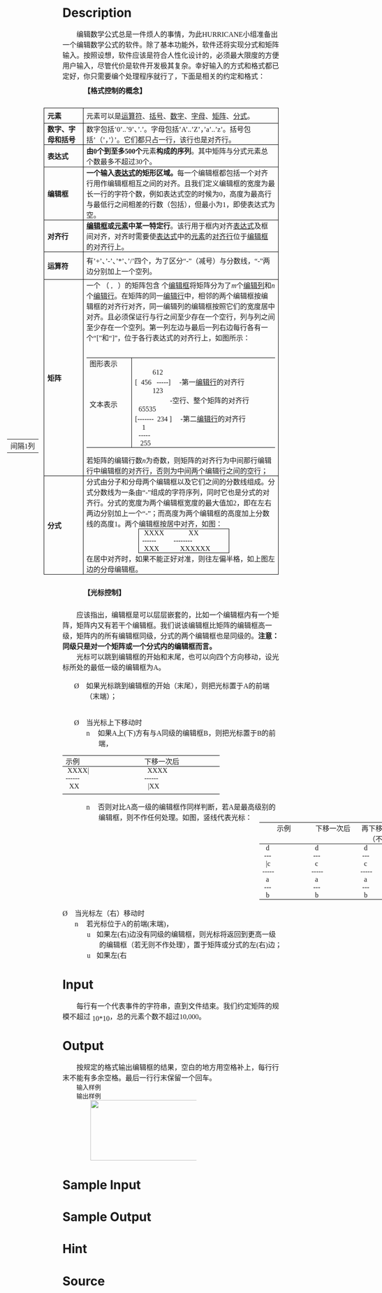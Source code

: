 
# Description

<div class="content"><div style="text-indent: 24pt"></div>
<div style="text-indent: 24pt">
<p class="MsoNormalIndent" style="margin: 0cm 0cm 0pt; text-indent: 24pt"><font size="3"><span style="font-family: 宋体; mso-ascii-font-family: &#39;Times New Roman&#39;; mso-hansi-font-family: &#39;Times New Roman&#39;">编辑数学公式总是一件烦人的事情，为此</span><span lang="EN-US"><font face="Times New Roman">HURRICANE</font></span><span style="font-family: 宋体; mso-ascii-font-family: &#39;Times New Roman&#39;; mso-hansi-font-family: &#39;Times New Roman&#39;">小组准备出一个编辑数学公式的软件。除了基本功能外，软件还将实现分式和矩阵输入。按照设想，软件应该是符合人性化设计的，必须最大限度的方便用户输入，尽管代价是软件开发极其复杂。幸好输入的方式和格式都已定好，你只需要编个处理程序就行了，下面是相关的约定和格式：</span></font></p>
<h3 style="margin: 7pt 12pt"><span style="font-family: 宋体; mso-ascii-font-family: &#39;Times New Roman&#39;; mso-hansi-font-family: &#39;Times New Roman&#39;"><font size="3">【格式控制的概念】</font></span></h3>
<p class="MsoNormal" style="margin: 0cm 0cm 0pt"><span lang="EN-US"><o:p><font face="Times New Roman" size="3"> </font></o:p></span></p>
<table class="MsoTableGrid" cellspacing="0" cellpadding="0" width="538" align="right" border="1" style="border-right: medium none; border-top: medium none; margin: auto 6.75pt; border-left: medium none; width: 403.2pt; border-bottom: medium none; border-collapse: collapse; mso-border-alt: solid windowtext .5pt; mso-table-overlap: never; mso-yfti-tbllook: 191; mso-table-lspace: 9.0pt; mso-table-rspace: 9.0pt; mso-table-anchor-vertical: paragraph; mso-table-anchor-horizontal: column; mso-table-left: right; mso-table-top: .05pt; mso-padding-alt: 0cm 5.4pt 0cm 5.4pt; mso-border-insideh: .5pt solid windowtext; mso-border-insidev: .5pt solid windowtext">
    <tbody>
        <tr style="height: 26.6pt; mso-yfti-irow: 0; mso-yfti-firstrow: yes">
            <td width="79" style="border-right: windowtext 1pt solid; padding-right: 5.4pt; border-top: windowtext 1pt solid; padding-left: 5.4pt; padding-bottom: 0cm; border-left: windowtext 1pt solid; width: 59.4pt; padding-top: 0cm; border-bottom: windowtext 1pt solid; height: 26.6pt; background-color: transparent; mso-border-alt: solid windowtext .5pt">
            <p class="NormalStrong" style="margin: 0cm 0cm 0pt; text-indent: 0cm; mso-element: frame; mso-element-frame-hspace: 9.0pt; mso-element-wrap: around; mso-element-anchor-vertical: paragraph; mso-element-anchor-horizontal: column; mso-element-left: right; mso-element-top: .05pt; mso-height-rule: exactly"><strong><font face="黑体" size="3">元素</font></strong></p>
            </td>
            <td width="458" style="border-right: windowtext 1pt solid; padding-right: 5.4pt; border-top: windowtext 1pt solid; padding-left: 5.4pt; padding-bottom: 0cm; border-left: #ece9d8; width: 343.8pt; padding-top: 0cm; border-bottom: windowtext 1pt solid; height: 26.6pt; background-color: transparent; mso-border-alt: solid windowtext .5pt; mso-border-left-alt: solid windowtext .5pt">
            <p class="MsoNormal" style="margin: 0cm 0cm 0pt; mso-element: frame; mso-element-frame-hspace: 9.0pt; mso-element-wrap: around; mso-element-anchor-vertical: paragraph; mso-element-anchor-horizontal: column; mso-element-left: right; mso-element-top: .05pt; mso-height-rule: exactly"><font size="3"><span style="font-family: 宋体; mso-ascii-font-family: &#39;Times New Roman&#39;; mso-hansi-font-family: &#39;Times New Roman&#39;">元素可以是<u>运算符</u>、<u>括号</u>、<u>数字</u>、<u>字母</u>、<u>矩阵</u>、<u>分式</u>。</span><b style="mso-bidi-font-weight: normal"><span lang="EN-US"><o:p></o:p></span></b></font></p>
            </td>
        </tr>
        <tr style="height: 34.55pt; mso-yfti-irow: 1">
            <td width="79" style="border-right: windowtext 1pt solid; padding-right: 5.4pt; border-top: #ece9d8; padding-left: 5.4pt; padding-bottom: 0cm; border-left: windowtext 1pt solid; width: 59.4pt; padding-top: 0cm; border-bottom: windowtext 1pt solid; height: 34.55pt; background-color: transparent; mso-border-alt: solid windowtext .5pt; mso-border-top-alt: solid windowtext .5pt">
            <p class="NormalStrong" style="margin: 0cm 0cm 0pt; text-indent: 0cm; mso-element: frame; mso-element-frame-hspace: 9.0pt; mso-element-wrap: around; mso-element-anchor-vertical: paragraph; mso-element-anchor-horizontal: column; mso-element-left: right; mso-element-top: .05pt; mso-height-rule: exactly"><span style="mso-ascii-font-family: &#39;Courier New&#39;; mso-hansi-font-family: &#39;Courier New&#39;; mso-bidi-font-family: &#39;Courier New&#39;"><strong><font face="黑体" size="3">数字、字母和括号</font></strong></span></p>
            </td>
            <td width="458" style="border-right: windowtext 1pt solid; padding-right: 5.4pt; border-top: #ece9d8; padding-left: 5.4pt; padding-bottom: 0cm; border-left: #ece9d8; width: 343.8pt; padding-top: 0cm; border-bottom: windowtext 1pt solid; height: 34.55pt; background-color: transparent; mso-border-alt: solid windowtext .5pt; mso-border-left-alt: solid windowtext .5pt; mso-border-top-alt: solid windowtext .5pt">
            <p class="MsoNormal" style="margin: 0cm 0cm 0pt; mso-element: frame; mso-element-frame-hspace: 9.0pt; mso-element-wrap: around; mso-element-anchor-vertical: paragraph; mso-element-anchor-horizontal: column; mso-element-left: right; mso-element-top: .05pt; mso-height-rule: exactly"><font size="3"><span style="font-family: 宋体; mso-ascii-font-family: &#39;Times New Roman&#39;; mso-hansi-font-family: &#39;Times New Roman&#39;">数字包括</span><span lang="EN-US"><font face="Times New Roman">’0’..’9’</font></span><span style="font-family: 宋体; mso-ascii-font-family: &#39;Times New Roman&#39;; mso-hansi-font-family: &#39;Times New Roman&#39;">、</span><span lang="EN-US"><font face="Times New Roman">’.’</font></span><span style="font-family: 宋体; mso-ascii-font-family: &#39;Times New Roman&#39;; mso-hansi-font-family: &#39;Times New Roman&#39;">。字母包括</span><span lang="EN-US"><font face="Times New Roman">’A’..’Z’</font></span><span style="font-family: 宋体; mso-ascii-font-family: &#39;Times New Roman&#39;; mso-hansi-font-family: &#39;Times New Roman&#39;">，</span><span lang="EN-US"><font face="Times New Roman">’a’..’z’</font></span><span style="font-family: 宋体; mso-ascii-font-family: &#39;Times New Roman&#39;; mso-hansi-font-family: &#39;Times New Roman&#39;">。括号包括</span><span lang="EN-US"><font face="Times New Roman">’</font></span><span style="font-family: 宋体; mso-ascii-font-family: &#39;Times New Roman&#39;; mso-hansi-font-family: &#39;Times New Roman&#39;">（</span><span lang="EN-US"><font face="Times New Roman">’</font></span><span style="font-family: 宋体; mso-ascii-font-family: &#39;Times New Roman&#39;; mso-hansi-font-family: &#39;Times New Roman&#39;">，</span><span lang="EN-US"><font face="Times New Roman">’</font></span><span style="font-family: 宋体; mso-ascii-font-family: &#39;Times New Roman&#39;; mso-hansi-font-family: &#39;Times New Roman&#39;">）</span><span lang="EN-US"><font face="Times New Roman">’</font></span><span style="font-family: 宋体; mso-ascii-font-family: &#39;Times New Roman&#39;; mso-hansi-font-family: &#39;Times New Roman&#39;">。它们都只占一行，该行也是对齐行。</span><b style="mso-bidi-font-weight: normal"><span lang="EN-US"><o:p></o:p></span></b></font></p>
            </td>
        </tr>
        <tr style="height: 38.55pt; mso-yfti-irow: 2">
            <td width="79" style="border-right: windowtext 1pt solid; padding-right: 5.4pt; border-top: #ece9d8; padding-left: 5.4pt; padding-bottom: 0cm; border-left: windowtext 1pt solid; width: 59.4pt; padding-top: 0cm; border-bottom: windowtext 1pt solid; height: 38.55pt; background-color: transparent; mso-border-alt: solid windowtext .5pt; mso-border-top-alt: solid windowtext .5pt">
            <p class="NormalStrong" style="margin: 0cm 0cm 0pt; text-indent: 0cm; mso-element: frame; mso-element-frame-hspace: 9.0pt; mso-element-wrap: around; mso-element-anchor-vertical: paragraph; mso-element-anchor-horizontal: column; mso-element-left: right; mso-element-top: .05pt; mso-height-rule: exactly"><strong><font face="黑体" size="3">表达式</font></strong></p>
            </td>
            <td width="458" style="border-right: windowtext 1pt solid; padding-right: 5.4pt; border-top: #ece9d8; padding-left: 5.4pt; padding-bottom: 0cm; border-left: #ece9d8; width: 343.8pt; padding-top: 0cm; border-bottom: windowtext 1pt solid; height: 38.55pt; background-color: transparent; mso-border-alt: solid windowtext .5pt; mso-border-left-alt: solid windowtext .5pt; mso-border-top-alt: solid windowtext .5pt">
            <p class="MsoNormal" style="margin: 0cm 0cm 0pt; mso-element: frame; mso-element-frame-hspace: 9.0pt; mso-element-wrap: around; mso-element-anchor-vertical: paragraph; mso-element-anchor-horizontal: column; mso-element-left: right; mso-element-top: .05pt; mso-height-rule: exactly"><font size="3"><strong><span style="font-family: 宋体; mso-ascii-font-family: &#39;Times New Roman&#39;; mso-hansi-font-family: &#39;Times New Roman&#39;">由</span><span><font face="Times New Roman">0</font>个到至多</span><span><font face="Times New Roman">500</font>个</span></strong><span style="font-family: 宋体; mso-ascii-font-family: &#39;Times New Roman&#39;; mso-hansi-font-family: &#39;Times New Roman&#39;">元素<b style="mso-bidi-font-weight: normal">构成的序列</b>。其中矩阵与分式元素总个数最多不超过</span><span lang="EN-US"><font face="Times New Roman">30</font></span><span style="font-family: 宋体; mso-ascii-font-family: &#39;Times New Roman&#39;; mso-hansi-font-family: &#39;Times New Roman&#39;">个。</span><b style="mso-bidi-font-weight: normal"><span lang="EN-US"><o:p></o:p></span></b></font></p>
            </td>
        </tr>
        <tr style="height: 69.85pt; mso-yfti-irow: 3">
            <td width="79" style="border-right: windowtext 1pt solid; padding-right: 5.4pt; border-top: #ece9d8; padding-left: 5.4pt; padding-bottom: 0cm; border-left: windowtext 1pt solid; width: 59.4pt; padding-top: 0cm; border-bottom: windowtext 1pt solid; height: 69.85pt; background-color: transparent; mso-border-alt: solid windowtext .5pt; mso-border-top-alt: solid windowtext .5pt">
            <p class="NormalStrong" style="margin: 0cm 0cm 0pt; text-indent: 0cm; mso-element: frame; mso-element-frame-hspace: 9.0pt; mso-element-wrap: around; mso-element-anchor-vertical: paragraph; mso-element-anchor-horizontal: column; mso-element-left: right; mso-element-top: .05pt; mso-height-rule: exactly"><strong><font face="黑体" size="3">编辑框</font></strong></p>
            </td>
            <td width="458" style="border-right: windowtext 1pt solid; padding-right: 5.4pt; border-top: #ece9d8; padding-left: 5.4pt; padding-bottom: 0cm; border-left: #ece9d8; width: 343.8pt; padding-top: 0cm; border-bottom: windowtext 1pt solid; height: 69.85pt; background-color: transparent; mso-border-alt: solid windowtext .5pt; mso-border-left-alt: solid windowtext .5pt; mso-border-top-alt: solid windowtext .5pt">
            <p class="MsoNormal" style="margin: 0cm 0cm 0pt; mso-element: frame; mso-element-frame-hspace: 9.0pt; mso-element-wrap: around; mso-element-anchor-vertical: paragraph; mso-element-anchor-horizontal: column; mso-element-left: right; mso-element-top: .05pt; mso-height-rule: exactly"><font size="3"><span><strong>一个输入<u>表达式</u>的矩形区域。</strong>每一个编辑框都包括一个对齐行用作编辑框相互之间的对齐。且我们定义编辑框的宽度为最长一行的字符个数，例如表达式空的时候为</span><span lang="EN-US"><font face="Times New Roman">0</font></span><span style="font-family: 宋体; mso-ascii-font-family: &#39;Times New Roman&#39;; mso-hansi-font-family: &#39;Times New Roman&#39;">，高度为最高行与最低行之间相差的行数（包括），但最小为</span><span lang="EN-US"><font face="Times New Roman">1</font></span><span style="font-family: 宋体; mso-ascii-font-family: &#39;Times New Roman&#39;; mso-hansi-font-family: &#39;Times New Roman&#39;">，即使表达式为空。</span><b style="mso-bidi-font-weight: normal"><span lang="EN-US"><o:p></o:p></span></b></font></p>
            </td>
        </tr>
        <tr style="height: 53.45pt; mso-yfti-irow: 4">
            <td width="79" style="border-right: windowtext 1pt solid; padding-right: 5.4pt; border-top: #ece9d8; padding-left: 5.4pt; padding-bottom: 0cm; border-left: windowtext 1pt solid; width: 59.4pt; padding-top: 0cm; border-bottom: windowtext 1pt solid; height: 53.45pt; background-color: transparent; mso-border-alt: solid windowtext .5pt; mso-border-top-alt: solid windowtext .5pt">
            <p class="NormalStrong" style="margin: 0cm 0cm 0pt; text-indent: 0cm; mso-element: frame; mso-element-frame-hspace: 9.0pt; mso-element-wrap: around; mso-element-anchor-vertical: paragraph; mso-element-anchor-horizontal: column; mso-element-left: right; mso-element-top: .05pt; mso-height-rule: exactly"><strong><font face="黑体" size="3">对齐行</font></strong></p>
            </td>
            <td width="458" style="border-right: windowtext 1pt solid; padding-right: 5.4pt; border-top: #ece9d8; padding-left: 5.4pt; padding-bottom: 0cm; border-left: #ece9d8; width: 343.8pt; padding-top: 0cm; border-bottom: windowtext 1pt solid; height: 53.45pt; background-color: transparent; mso-border-alt: solid windowtext .5pt; mso-border-left-alt: solid windowtext .5pt; mso-border-top-alt: solid windowtext .5pt">
            <p class="MsoNormal" style="margin: 0cm 0cm 0pt; mso-element: frame; mso-element-frame-hspace: 9.0pt; mso-element-wrap: around; mso-element-anchor-vertical: paragraph; mso-element-anchor-horizontal: column; mso-element-left: right; mso-element-top: .05pt; mso-height-rule: exactly"><font size="3"><u><span style="font-family: 宋体; mso-ascii-font-family: &#39;Times New Roman&#39;; mso-hansi-font-family: &#39;Times New Roman&#39;"><strong>编辑框</strong></span></u><span><strong>或<u>元素</u>中某一特定行</strong>。该行用于框内对齐<u>表达式</u>及框间对齐，对齐时需要使<u>表达式</u>中的<u>元素</u>的<u>对齐行</u>位于<u>编辑框</u>的对齐行上。</span><b style="mso-bidi-font-weight: normal"><span lang="EN-US"><o:p></o:p></span></b></font></p>
            </td>
        </tr>
        <tr style="height: 47.2pt; mso-yfti-irow: 5">
            <td width="79" style="border-right: windowtext 1pt solid; padding-right: 5.4pt; border-top: #ece9d8; padding-left: 5.4pt; padding-bottom: 0cm; border-left: windowtext 1pt solid; width: 59.4pt; padding-top: 0cm; border-bottom: windowtext 1pt solid; height: 47.2pt; background-color: transparent; mso-border-alt: solid windowtext .5pt; mso-border-top-alt: solid windowtext .5pt">
            <p class="NormalStrong" style="margin: 0cm 0cm 0pt; text-indent: 0cm; mso-element: frame; mso-element-frame-hspace: 9.0pt; mso-element-wrap: around; mso-element-anchor-vertical: paragraph; mso-element-anchor-horizontal: column; mso-element-left: right; mso-element-top: .05pt; mso-height-rule: exactly"><strong><font face="黑体" size="3">运算符</font></strong></p>
            </td>
            <td width="458" style="border-right: windowtext 1pt solid; padding-right: 5.4pt; border-top: #ece9d8; padding-left: 5.4pt; padding-bottom: 0cm; border-left: #ece9d8; width: 343.8pt; padding-top: 0cm; border-bottom: windowtext 1pt solid; height: 47.2pt; background-color: transparent; mso-border-alt: solid windowtext .5pt; mso-border-left-alt: solid windowtext .5pt; mso-border-top-alt: solid windowtext .5pt">
            <p class="MsoNormal" style="margin: 0cm 0cm 0pt"><font size="3"><span style="font-family: 宋体; mso-ascii-font-family: &#39;Times New Roman&#39;; mso-hansi-font-family: &#39;Times New Roman&#39;">有</span><span lang="EN-US"><font face="Times New Roman">’+’</font></span><span style="font-family: 宋体; mso-ascii-font-family: &#39;Times New Roman&#39;; mso-hansi-font-family: &#39;Times New Roman&#39;">、</span><span lang="EN-US"><font face="Times New Roman">’-’</font></span><span style="font-family: 宋体; mso-ascii-font-family: &#39;Times New Roman&#39;; mso-hansi-font-family: &#39;Times New Roman&#39;">、</span><span lang="EN-US"><font face="Times New Roman">’*’</font></span><span style="font-family: 宋体; mso-ascii-font-family: &#39;Times New Roman&#39;; mso-hansi-font-family: &#39;Times New Roman&#39;">、</span><span lang="EN-US"><font face="Times New Roman">’/’</font></span><span style="font-family: 宋体; mso-ascii-font-family: &#39;Times New Roman&#39;; mso-hansi-font-family: &#39;Times New Roman&#39;">四个，为了区分“</span><span lang="EN-US"><font face="Times New Roman">-</font></span><span style="font-family: 宋体; mso-ascii-font-family: &#39;Times New Roman&#39;; mso-hansi-font-family: &#39;Times New Roman&#39;">”（减号）与分数线，“</span><span lang="EN-US"><font face="Times New Roman">-</font></span><span style="font-family: 宋体; mso-ascii-font-family: &#39;Times New Roman&#39;; mso-hansi-font-family: &#39;Times New Roman&#39;">”两边分别加上一个空列。</span><b style="mso-bidi-font-weight: normal"><span lang="EN-US"><o:p></o:p></span></b></font></p>
            </td>
        </tr>
        <tr style="mso-yfti-irow: 6">
            <td width="79" style="border-right: windowtext 1pt solid; padding-right: 5.4pt; border-top: #ece9d8; padding-left: 5.4pt; padding-bottom: 0cm; border-left: windowtext 1pt solid; width: 59.4pt; padding-top: 0cm; border-bottom: windowtext 1pt solid; background-color: transparent; mso-border-alt: solid windowtext .5pt; mso-border-top-alt: solid windowtext .5pt">
            <p class="NormalStrong" style="margin: 0cm 0cm 0pt; text-indent: 0cm; mso-element: frame; mso-element-frame-hspace: 9.0pt; mso-element-wrap: around; mso-element-anchor-vertical: paragraph; mso-element-anchor-horizontal: column; mso-element-left: right; mso-element-top: .05pt; mso-height-rule: exactly"><strong><font face="黑体" size="3">矩阵</font></strong></p>
            </td>
            <td width="458" style="border-right: windowtext 1pt solid; padding-right: 5.4pt; border-top: #ece9d8; padding-left: 5.4pt; padding-bottom: 0cm; border-left: #ece9d8; width: 343.8pt; padding-top: 0cm; border-bottom: windowtext 1pt solid; background-color: transparent; mso-border-alt: solid windowtext .5pt; mso-border-left-alt: solid windowtext .5pt; mso-border-top-alt: solid windowtext .5pt">
            <p class="MsoNormal" style="margin: 0cm 0cm 0pt; mso-element: frame; mso-element-frame-hspace: 9.0pt; mso-element-wrap: around; mso-element-anchor-vertical: paragraph; mso-element-anchor-horizontal: column; mso-element-left: right; mso-element-top: .05pt; mso-height-rule: exactly"><span style="font-family: 宋体; mso-ascii-font-family: &#39;Times New Roman&#39;; mso-hansi-font-family: &#39;Times New Roman&#39;"><font size="3">一个</font></span><span lang="EN-US"><span style="position: relative; top: 3pt; mso-text-raise: -3.0pt"><v:shapetype id="_x0000_t75" coordsize="21600,21600" o:spt="75" o:preferrelative="t" path="m@4@5l@4@11@9@11@9@5xe" filled="f" stroked="f"><font face="Times New Roman"><font size="3"> <v:stroke joinstyle="miter"></v:stroke><v:formulas><v:f eqn="if lineDrawn pixelLineWidth 0"></v:f><v:f eqn="sum @0 1 0"></v:f><v:f eqn="sum 0 0 @1"></v:f><v:f eqn="prod @2 1 2"></v:f><v:f eqn="prod @3 21600 pixelWidth"></v:f><v:f eqn="prod @3 21600 pixelHeight"></v:f><v:f eqn="sum @0 0 1"></v:f><v:f eqn="prod @6 1 2"></v:f><v:f eqn="prod @7 21600 pixelWidth"></v:f><v:f eqn="sum @8 21600 0"></v:f><v:f eqn="prod @7 21600 pixelHeight"></v:f><v:f eqn="sum @10 21600 0"></v:f></v:formulas><v:path o:extrusionok="f" gradientshapeok="t" o:connecttype="rect"></v:path><o:lock v:ext="edit" aspectratio="t"></o:lock></font></font></v:shapetype><v:shape id="_x0000_i1025" type="#_x0000_t75" o:ole="" style="width: 29.25pt; height: 11.25pt"><v:imagedata src="file:///C:\DOCUME~1\ADMINI~1\LOCALS~1\Temp\msohtml1\01\clip_image001.wmz" o:title=""></v:imagedata></v:shape></span></span><span style="font-family: 宋体; mso-ascii-font-family: &#39;Times New Roman&#39;; mso-hansi-font-family: &#39;Times New Roman&#39;"><font size="3">（</font></span><span lang="EN-US"><span style="position: relative; top: 3pt; mso-text-raise: -3.0pt"><v:shape id="_x0000_i1026" type="#_x0000_t75" o:ole="" style="width: 51.75pt; height: 14.25pt"><font size="3"><font face="Times New Roman"> <v:imagedata src="file:///C:\DOCUME~1\ADMINI~1\LOCALS~1\Temp\msohtml1\01\clip_image003.wmz" o:title=""></v:imagedata></font></font></v:shape></span><font face="Times New Roman" size="3">,</font><span style="color: white"><font face="Times New Roman" size="3">_</font><span style="position: relative; top: 3pt; mso-text-raise: -3.0pt"><v:shape id="_x0000_i1027" type="#_x0000_t75" o:ole="" style="width: 48.75pt; height: 14.25pt"><font size="3"><font face="Times New Roman"> <v:imagedata src="file:///C:\DOCUME~1\ADMINI~1\LOCALS~1\Temp\msohtml1\01\clip_image005.wmz" o:title=""></v:imagedata></font></font></v:shape></span></span></span><span style="font-family: 宋体; mso-ascii-font-family: &#39;Times New Roman&#39;; mso-hansi-font-family: &#39;Times New Roman&#39;"><font size="3">）的矩阵包含</font></span><span lang="EN-US"><span style="position: relative; top: 3pt; mso-text-raise: -3.0pt"><v:shape id="_x0000_i1028" type="#_x0000_t75" o:ole="" style="width: 29.25pt; height: 11.25pt"><font face="Times New Roman"><font size="3"> <v:imagedata src="file:///C:\DOCUME~1\ADMINI~1\LOCALS~1\Temp\msohtml1\01\clip_image007.wmz" o:title=""></v:imagedata></font></font></v:shape></span></span><font size="3"><span style="font-family: 宋体; mso-ascii-font-family: &#39;Times New Roman&#39;; mso-hansi-font-family: &#39;Times New Roman&#39;">个<u>编辑框</u>将矩阵分为了</span><i style="mso-bidi-font-style: normal"><span lang="EN-US"><font face="Times New Roman">m</font></span></i><span style="font-family: 宋体; mso-ascii-font-family: &#39;Times New Roman&#39;; mso-hansi-font-family: &#39;Times New Roman&#39;">个<u>编辑列</u>和</span><i style="mso-bidi-font-style: normal"><span lang="EN-US"><font face="Times New Roman">n</font></span></i><span style="font-family: 宋体; mso-ascii-font-family: &#39;Times New Roman&#39;; mso-hansi-font-family: &#39;Times New Roman&#39;">个<u>编辑行</u>。在矩阵的同一<u>编辑行</u>中，相邻的两个编辑框按编辑框的对齐行对齐，同一编辑列的编辑框按照它们的宽度居中对齐。且必须保证行与行之间至少存在一个空行，列与列之间至少存在一个空列。第一列左边与最后一列右边每行各有一个“</span><span lang="EN-US"><font face="Times New Roman">[</font></span><span style="font-family: 宋体; mso-ascii-font-family: &#39;Times New Roman&#39;; mso-hansi-font-family: &#39;Times New Roman&#39;">”和“</span><span lang="EN-US"><font face="Times New Roman">]</font></span><span style="font-family: 宋体; mso-ascii-font-family: &#39;Times New Roman&#39;; mso-hansi-font-family: &#39;Times New Roman&#39;">”，位于各行表达式的对齐行上，如图所示：</span></font></p>
            <p class="MsoNormal" style="margin: 0cm 0cm 0pt; mso-element: frame; mso-element-frame-hspace: 9.0pt; mso-element-wrap: around; mso-element-anchor-vertical: paragraph; mso-element-anchor-horizontal: column; mso-element-left: right; mso-element-top: .05pt; mso-height-rule: exactly"><span lang="EN-US"><o:p><font face="Times New Roman" size="3"> </font></o:p></span></p>
            <table class="MsoTableGrid" cellspacing="0" cellpadding="0" border="1" style="border-right: medium none; border-top: medium none; border-left: medium none; border-bottom: medium none; border-collapse: collapse; mso-yfti-tbllook: 480; mso-padding-alt: 0cm 5.4pt 0cm 5.4pt; mso-border-insideh: .5pt solid windowtext; mso-border-top-alt: solid windowtext .5pt; mso-border-bottom-alt: solid windowtext .5pt">
                <tbody>
                    <tr style="mso-yfti-irow: 0; mso-yfti-firstrow: yes">
                        <td width="96" style="border-right: windowtext 1pt solid; padding-right: 5.4pt; border-top: windowtext 1pt solid; padding-left: 5.4pt; padding-bottom: 0cm; border-left: #ece9d8; width: 72pt; padding-top: 0cm; border-bottom: #ece9d8; background-color: transparent; mso-border-top-alt: solid windowtext .5pt; mso-border-right-alt: solid windowtext .5pt">
                        <p class="MsoPlainText" style="margin: 0cm 0cm 0pt; mso-element: frame; mso-element-frame-hspace: 9.0pt; mso-element-wrap: around; mso-element-anchor-vertical: paragraph; mso-element-anchor-horizontal: column; mso-element-left: right; mso-element-top: .05pt; mso-height-rule: exactly"><font face="宋体" size="3">图形表示</font></p>
                        </td>
                        <td valign="top" width="336" style="border-right: #ece9d8; padding-right: 5.4pt; border-top: windowtext 1pt solid; padding-left: 5.4pt; padding-bottom: 0cm; border-left: #ece9d8; width: 252pt; padding-top: 0cm; border-bottom: #ece9d8; background-color: transparent; mso-border-left-alt: solid windowtext .5pt; mso-border-top-alt: solid windowtext .5pt">
                        <p class="MsoPlainText" style="margin: 0cm 0cm 0pt; mso-element: frame; mso-element-frame-hspace: 9.0pt; mso-element-wrap: around; mso-element-anchor-vertical: paragraph; mso-element-anchor-horizontal: column; mso-element-left: right; mso-element-top: .05pt; mso-height-rule: exactly"><span lang="EN-US" style="font-family: &#34;Courier New&#34;"><span style="position: relative; top: 50pt; mso-text-raise: -50.0pt"><v:shape id="_x0000_i1029" type="#_x0000_t75" o:ole="" style="width: 93pt; height: 105.75pt"><v:imagedata src="file:///C:\DOCUME~1\ADMINI~1\LOCALS~1\Temp\msohtml1\01\clip_image008.wmz" o:title=""></v:imagedata></v:shape></span></span><span lang="EN-US" style="mso-no-proof: yes"><o:p></o:p></span></p>
                        </td>
                    </tr>
                    <tr style="mso-yfti-irow: 1; mso-yfti-lastrow: yes">
                        <td width="96" style="border-right: windowtext 1pt solid; padding-right: 5.4pt; border-top: #ece9d8; padding-left: 5.4pt; padding-bottom: 0cm; border-left: #ece9d8; width: 72pt; padding-top: 0cm; border-bottom: windowtext 1pt solid; background-color: transparent; mso-border-bottom-alt: solid windowtext .5pt; mso-border-right-alt: solid windowtext .5pt">
                        <p class="MsoNormal" style="margin: 0cm 0cm 0pt; mso-element: frame; mso-element-frame-hspace: 9.0pt; mso-element-wrap: around; mso-element-anchor-vertical: paragraph; mso-element-anchor-horizontal: column; mso-element-left: right; mso-element-top: .05pt; mso-height-rule: exactly"><font size="3"><span style="font-family: 宋体; mso-ascii-font-family: &#39;Times New Roman&#39;; mso-hansi-font-family: &#39;Times New Roman&#39;; mso-no-proof: yes">文本表示</span><span class="CharChar"><span lang="EN-US" style="font-family: &#34;Times New Roman&#34;"><o:p></o:p></span></span></font></p>
                        <p class="MsoNormal" style="margin: 0cm 0cm 0pt; mso-element: frame; mso-element-frame-hspace: 9.0pt; mso-element-wrap: around; mso-element-anchor-vertical: paragraph; mso-element-anchor-horizontal: column; mso-element-left: right; mso-element-top: .05pt; mso-height-rule: exactly"><span lang="EN-US"><o:p><font face="Times New Roman" size="3"> </font></o:p></span></p>
                        </td>
                        <td valign="top" width="336" style="border-right: #ece9d8; padding-right: 5.4pt; border-top: #ece9d8; padding-left: 5.4pt; padding-bottom: 0cm; border-left: #ece9d8; width: 252pt; padding-top: 0cm; border-bottom: windowtext 1pt solid; background-color: transparent; mso-border-left-alt: solid windowtext .5pt; mso-border-bottom-alt: solid windowtext .5pt">
                        <p class="MsoPlainText" style="margin: 0cm 0cm 0pt; mso-element: frame; mso-element-frame-hspace: 9.0pt; mso-element-wrap: around; mso-element-anchor-vertical: paragraph; mso-element-anchor-horizontal: column; mso-element-left: right; mso-element-top: .05pt; mso-height-rule: exactly"><v:rect id="_x0000_s1026" style="margin-top: 6.1pt; z-index: 1; left: 0px; margin-left: 40.35pt; width: 7.1pt; position: absolute; height: 124.8pt; text-align: left; mso-position-horizontal-relative: text; mso-position-vertical-relative: text"><v:stroke dashstyle="dash"></v:stroke></v:rect><span lang="EN-US"><font size="3"><font face="宋体"><span style="mso-spacerun: yes">          </span>612</font></font></span></p>
                        <p class="MsoPlainText" style="margin: 0cm 0cm 0pt; mso-element: frame; mso-element-frame-hspace: 9.0pt; mso-element-wrap: around; mso-element-anchor-vertical: paragraph; mso-element-anchor-horizontal: column; mso-element-left: right; mso-element-top: .05pt; mso-height-rule: exactly"><font size="3"><font face="宋体"><span lang="EN-US">[ <span style="mso-spacerun: yes"> </span>456<span style="mso-spacerun: yes">   </span>-----]<span style="mso-tab-count: 2">     </span>-</span>第一<u>编辑行</u>的对齐行</font></font></p>
                        <p class="MsoPlainText" style="margin: 0cm 0cm 0pt; mso-element: frame; mso-element-frame-hspace: 9.0pt; mso-element-wrap: around; mso-element-anchor-vertical: paragraph; mso-element-anchor-horizontal: column; mso-element-left: right; mso-element-top: .05pt; mso-height-rule: exactly"><span lang="EN-US"><font size="3"><font face="宋体"><span style="mso-spacerun: yes">          </span>123</font></font></span></p>
                        <p class="MsoPlainText" style="margin: 0cm 0cm 0pt; mso-element: frame; mso-element-frame-hspace: 9.0pt; mso-element-wrap: around; mso-element-anchor-vertical: paragraph; mso-element-anchor-horizontal: column; mso-element-left: right; mso-element-top: .05pt; mso-height-rule: exactly"><font size="3"><font face="宋体"><span lang="EN-US"><span style="mso-tab-count: 5">                    </span>-</span>空行、整个矩阵的对齐行</font></font></p>
                        <p class="MsoPlainText" style="margin: 0cm 0cm 0pt; mso-element: frame; mso-element-frame-hspace: 9.0pt; mso-element-wrap: around; mso-element-anchor-vertical: paragraph; mso-element-anchor-horizontal: column; mso-element-left: right; mso-element-top: .05pt; mso-height-rule: exactly"><span lang="EN-US"><font size="3"><font face="宋体"><span style="mso-spacerun: yes">  </span>65535</font></font></span></p>
                        <p class="MsoPlainText" style="margin: 0cm 0cm 0pt; mso-element: frame; mso-element-frame-hspace: 9.0pt; mso-element-wrap: around; mso-element-anchor-vertical: paragraph; mso-element-anchor-horizontal: column; mso-element-left: right; mso-element-top: .05pt; mso-height-rule: exactly"><font size="3"><font face="宋体"><span lang="EN-US">[-------<span style="mso-spacerun: yes">  </span>234 ]<span style="mso-tab-count: 2">     </span>-</span>第二<u>编辑行</u>的对齐行</font></font></p>
                        <p class="MsoPlainText" style="margin: 0cm 0cm 0pt; mso-element: frame; mso-element-frame-hspace: 9.0pt; mso-element-wrap: around; mso-element-anchor-vertical: paragraph; mso-element-anchor-horizontal: column; mso-element-left: right; mso-element-top: .05pt; mso-height-rule: exactly"><v:shapetype id="_x0000_t48" coordsize="21600,21600" o:spt="48" path="m@0@1l@2@3@4@5nfem,l21600,r,21600l,21600xe" adj="-10080,24300,-3600,4050,-1800,4050"><v:stroke joinstyle="miter"></v:stroke><v:formulas><v:f eqn="val #0"></v:f><v:f eqn="val #1"></v:f><v:f eqn="val #2"></v:f><v:f eqn="val #3"></v:f><v:f eqn="val #4"></v:f><v:f eqn="val #5"></v:f></v:formulas><v:path o:extrusionok="f" gradientshapeok="t" o:connecttype="custom" arrowok="t" o:connectlocs="@0,@1;10800,0;10800,21600;0,10800;21600,10800"></v:path><v:handles><v:h position="#0,#1"></v:h><v:h position="#2,#3"></v:h><v:h position="#4,#5"></v:h></v:handles><o:callout v:ext="edit" on="t"></o:callout></v:shapetype><v:shape id="_x0000_s1027" type="#_x0000_t48" adj="-10800,1054,-6349,7902,-1964,7902,-10800,1054" style="margin-top: 13.9pt; z-index: 2; left: 0px; margin-left: 75.6pt; width: 66pt; position: absolute; height: 24.6pt; text-align: left"><v:textbox style="mso-next-textbox: #_x0000_s1027">
                        <table cellspacing="0" cellpadding="0" width="100%">
                            <tbody>
                                <tr>
                                    <td style="border-right: #ece9d8; border-top: #ece9d8; border-left: #ece9d8; border-bottom: #ece9d8; background-color: transparent">
                                    <div>
                                    <p class="MsoNormal" style="margin: 0cm 0cm 0pt"><font size="3"><span style="font-family: 宋体; mso-ascii-font-family: &#39;Times New Roman&#39;; mso-hansi-font-family: &#39;Times New Roman&#39;">间隔</span><span lang="EN-US"><font face="Times New Roman">1</font></span><span style="font-family: 宋体; mso-ascii-font-family: &#39;Times New Roman&#39;; mso-hansi-font-family: &#39;Times New Roman&#39;">列</span></font></p>
                                    </div>
                                    </td>
                                </tr>
                            </tbody>
                        </table>
                        </v:textbox></v:shape><span lang="EN-US"><font size="3"><font face="宋体"><span style="mso-spacerun: yes">    </span>1</font></font></span></p>
                        <p class="MsoPlainText" style="margin: 0cm 0cm 0pt; mso-element: frame; mso-element-frame-hspace: 9.0pt; mso-element-wrap: around; mso-element-anchor-vertical: paragraph; mso-element-anchor-horizontal: column; mso-element-left: right; mso-element-top: .05pt; mso-height-rule: exactly"><span lang="EN-US"><font size="3"><font face="宋体"><span style="mso-spacerun: yes">  </span>-----</font></font></span></p>
                        <p class="MsoPlainText" style="margin: 0cm 0cm 0pt; mso-element: frame; mso-element-frame-hspace: 9.0pt; mso-element-wrap: around; mso-element-anchor-vertical: paragraph; mso-element-anchor-horizontal: column; mso-element-left: right; mso-element-top: .05pt; mso-height-rule: exactly"><span lang="EN-US"><font size="3"><font face="宋体"><span style="mso-spacerun: yes">   </span>255</font></font></span></p>
                        </td>
                    </tr>
                </tbody>
            </table>
            <p class="MsoNormal" style="margin: 0cm 0cm 0pt; mso-element: frame; mso-element-frame-hspace: 9.0pt; mso-element-wrap: around; mso-element-anchor-vertical: paragraph; mso-element-anchor-horizontal: column; mso-element-left: right; mso-element-top: .05pt; mso-height-rule: exactly"><font size="3"><span style="font-family: 宋体; mso-ascii-font-family: &#39;Times New Roman&#39;; mso-hansi-font-family: &#39;Times New Roman&#39;">若矩阵的编辑行数</span><i style="mso-bidi-font-style: normal"><span lang="EN-US"><font face="Times New Roman">n</font></span></i><span style="font-family: 宋体; mso-ascii-font-family: &#39;Times New Roman&#39;; mso-hansi-font-family: &#39;Times New Roman&#39;">为奇数，则矩阵的对齐行为中间那行编辑行中编辑框的对齐行，否则为中间两个编辑行之间的空行；</span><b style="mso-bidi-font-weight: normal"><span lang="EN-US"><o:p></o:p></span></b></font></p>
            </td>
        </tr>
        <tr style="mso-yfti-irow: 7; mso-yfti-lastrow: yes">
            <td width="79" style="border-right: windowtext 1pt solid; padding-right: 5.4pt; border-top: #ece9d8; padding-left: 5.4pt; padding-bottom: 0cm; border-left: windowtext 1pt solid; width: 59.4pt; padding-top: 0cm; border-bottom: windowtext 1pt solid; background-color: transparent; mso-border-alt: solid windowtext .5pt; mso-border-top-alt: solid windowtext .5pt">
            <p class="NormalStrong" style="margin: 0cm 0cm 0pt; text-indent: 0cm; mso-element: frame; mso-element-frame-hspace: 9.0pt; mso-element-wrap: around; mso-element-anchor-vertical: paragraph; mso-element-anchor-horizontal: column; mso-element-left: right; mso-element-top: .05pt; mso-height-rule: exactly"><strong><font face="黑体" size="3">分式</font></strong></p>
            </td>
            <td width="458" style="border-right: windowtext 1pt solid; padding-right: 5.4pt; border-top: #ece9d8; padding-left: 5.4pt; padding-bottom: 0cm; border-left: #ece9d8; width: 343.8pt; padding-top: 0cm; border-bottom: windowtext 1pt solid; background-color: transparent; mso-border-alt: solid windowtext .5pt; mso-border-left-alt: solid windowtext .5pt; mso-border-top-alt: solid windowtext .5pt">
            <p class="MsoNormal" style="margin: 0cm 0cm 0pt; mso-element: frame; mso-element-frame-hspace: 9.0pt; mso-element-wrap: around; mso-element-anchor-vertical: paragraph; mso-element-anchor-horizontal: column; mso-element-left: right; mso-element-top: .05pt; mso-height-rule: exactly"><font size="3"><span style="font-family: 宋体; mso-ascii-font-family: &#39;Times New Roman&#39;; mso-hansi-font-family: &#39;Times New Roman&#39;">分式由分子和分母两个编辑框以及它们之间的分数线组成。分式分数线为一条由“</span><span class="CharChar"><span lang="EN-US" style="font-family: &#34;Times New Roman&#34;">-</span></span><span style="font-family: 宋体; mso-ascii-font-family: &#39;Times New Roman&#39;; mso-hansi-font-family: &#39;Times New Roman&#39;">”组成的字符序列，同时它也是分式的对齐行。分式的宽度为两个编辑框宽度的最大值加</span><span lang="EN-US"><font face="Times New Roman">2</font></span><span style="font-family: 宋体; mso-ascii-font-family: &#39;Times New Roman&#39;; mso-hansi-font-family: &#39;Times New Roman&#39;">，即在左右两边分别加上一个“</span><span class="CharChar"><span lang="EN-US" style="font-family: &#34;Times New Roman&#34;">-</span></span><span style="font-family: 宋体; mso-ascii-font-family: &#39;Times New Roman&#39;; mso-hansi-font-family: &#39;Times New Roman&#39;">”；而高度为两个编辑框的高度加上分数线的高度</span><span lang="EN-US"><font face="Times New Roman">1</font></span><span style="font-family: 宋体; mso-ascii-font-family: &#39;Times New Roman&#39;; mso-hansi-font-family: &#39;Times New Roman&#39;">。两个编辑框按居中对齐，如图：</span></font></p>
            <table class="MsoTableGrid" cellspacing="0" cellpadding="0" border="1" style="border-right: medium none; border-top: medium none; margin: auto auto auto 89.75pt; border-left: medium none; border-bottom: medium none; border-collapse: collapse; mso-border-alt: solid windowtext .5pt; mso-yfti-tbllook: 191; mso-padding-alt: 0cm 5.4pt 0cm 5.4pt; mso-border-insideh: .5pt solid windowtext; mso-border-insidev: .5pt solid windowtext">
                <tbody>
                    <tr style="mso-yfti-irow: 0; mso-yfti-firstrow: yes; mso-yfti-lastrow: yes">
                        <td valign="top" width="192" style="border-right: windowtext 1pt solid; padding-right: 5.4pt; border-top: windowtext 1pt solid; padding-left: 5.4pt; padding-bottom: 0cm; border-left: windowtext 1pt solid; width: 143.75pt; padding-top: 0cm; border-bottom: windowtext 1pt solid; background-color: transparent; mso-border-alt: solid windowtext .5pt">
                        <p class="MsoPlainText" style="margin: 0cm 0cm 0pt; mso-element: frame; mso-element-frame-hspace: 9.0pt; mso-element-wrap: around; mso-element-anchor-vertical: paragraph; mso-element-anchor-horizontal: column; mso-element-left: right; mso-element-top: .05pt; mso-height-rule: exactly"><span lang="EN-US"><font size="3"><font face="宋体"><span style="mso-spacerun: yes"> </span>XXXX<span style="mso-tab-count: 3">           </span><span style="mso-spacerun: yes">   </span>XX</font></font></span></p>
                        <p class="MsoPlainText" style="margin: 0cm 0cm 0pt; mso-element: frame; mso-element-frame-hspace: 9.0pt; mso-element-wrap: around; mso-element-anchor-vertical: paragraph; mso-element-anchor-horizontal: column; mso-element-left: right; mso-element-top: .05pt; mso-height-rule: exactly"><span lang="EN-US"><font face="宋体" size="3">------<span style="mso-tab-count: 3">          </span>--------</font></span></p>
                        <p class="MsoPlainText" style="margin: 0cm 0cm 0pt; mso-element: frame; mso-element-frame-hspace: 9.0pt; mso-element-wrap: around; mso-element-anchor-vertical: paragraph; mso-element-anchor-horizontal: column; mso-element-left: right; mso-element-top: .05pt; mso-height-rule: exactly"><span lang="EN-US"><font size="3"><font face="宋体"><span style="mso-spacerun: yes"> </span>XXX<span style="mso-tab-count: 3">            </span>XXXXXX</font></font></span></p>
                        </td>
                    </tr>
                </tbody>
            </table>
            <p class="MsoNormal" style="margin: 0cm 0cm 0pt; mso-element: frame; mso-element-frame-hspace: 9.0pt; mso-element-wrap: around; mso-element-anchor-vertical: paragraph; mso-element-anchor-horizontal: column; mso-element-left: right; mso-element-top: .05pt; mso-height-rule: exactly"><font size="3"><span style="font-family: 宋体; mso-ascii-font-family: &#39;Times New Roman&#39;; mso-hansi-font-family: &#39;Times New Roman&#39;">在居中对齐时，如果不能正好对准，则往左偏半格，如上图左边的分母编辑框。</span><b style="mso-bidi-font-weight: normal"><span lang="EN-US"><o:p></o:p></span></b></font></p>
            </td>
        </tr>
    </tbody>
</table>
<p class="NormalStrong" style="margin: 0cm 0cm 0pt"><span lang="EN-US"><o:p><font face="黑体" size="3"><strong> </strong></font></o:p></span></p>
<h3 style="margin: 7pt 12pt"><font size="3"><span style="font-family: 宋体; mso-ascii-font-family: &#39;Times New Roman&#39;; mso-hansi-font-family: &#39;Times New Roman&#39;">【</span><span style="font-family: 黑体; mso-ascii-font-family: &#39;Times New Roman&#39;">光标</span><span style="font-family: 宋体; mso-ascii-font-family: &#39;Times New Roman&#39;; mso-hansi-font-family: &#39;Times New Roman&#39;">控制】</span></font></h3>
<p class="MsoNormal" style="margin: 0cm 0cm 0pt"><span lang="EN-US"><o:p><font face="Times New Roman" size="3"> </font></o:p></span></p>
<p class="MsoNormalIndent" style="margin: 0cm 0cm 0pt; text-indent: 24pt"><font size="3"><span style="font-family: 宋体; mso-ascii-font-family: &#39;Times New Roman&#39;; mso-hansi-font-family: &#39;Times New Roman&#39;">应该指出，编辑框是可以层层嵌套的，比如一个编辑框内有一个矩阵，矩阵内又有若干个编辑框。我们说该编辑框比矩阵的编辑框高一级，矩阵内的所有编辑框同级，分式的两个编辑框也是同级的。</span><span><strong><font face="黑体">注意：</font>同级只是对一个矩阵或一个分式内的编辑框而言。</strong></span></font></p>
<p class="MsoNormalIndent" style="margin: 0cm 0cm 0pt; text-indent: 24pt"><font size="3"><span style="font-family: 宋体; mso-ascii-font-family: &#39;Times New Roman&#39;; mso-hansi-font-family: &#39;Times New Roman&#39;">光标可以跳到编辑框的开始和末尾，也可以向四个方向移动，设光标所处的最低一级的编辑框为</span><span lang="EN-US"><font face="Times New Roman">A</font></span><span style="font-family: 宋体; mso-ascii-font-family: &#39;Times New Roman&#39;; mso-hansi-font-family: &#39;Times New Roman&#39;">。</span></font></p>
<p class="MsoNormalIndent" style="margin: 0cm 0cm 0pt; text-indent: 24pt"><span lang="EN-US"><o:p><font face="Times New Roman" size="3"> </font></o:p></span></p>
<p class="MsoNormalIndent" style="margin: 0cm 0cm 0pt 39.7pt; text-indent: -19.85pt; mso-char-indent-count: 0; mso-list: l1 level1 lfo2; tab-stops: list 39.7pt"><span lang="EN-US" style="font-family: Wingdings; mso-bidi-font-family: Wingdings; mso-fareast-font-family: Wingdings"><span style="mso-list: Ignore"><font size="3">Ø</font><span style="font: 7pt &#34;Times New Roman&#34;">       </span></span></span><font size="3"><span style="font-family: 宋体; mso-ascii-font-family: &#39;Times New Roman&#39;; mso-hansi-font-family: &#39;Times New Roman&#39;">如果光标跳到编辑框的开始（末尾），则把光标置于</span><span lang="EN-US"><font face="Times New Roman">A</font></span><span style="font-family: 宋体; mso-ascii-font-family: &#39;Times New Roman&#39;; mso-hansi-font-family: &#39;Times New Roman&#39;">的前端（末端）；</span></font></p>
<span lang="EN-US" style="font-size: 12pt; font-family: &#34;Times New Roman&#34;; mso-fareast-font-family: 宋体; mso-font-kerning: 1.0pt; mso-ansi-language: EN-US; mso-fareast-language: ZH-CN; mso-bidi-language: AR-SA"><br clear="all" style="page-break-before: always; mso-special-character: line-break"/>
</span>
<p class="MsoNormalIndent" style="margin: 0cm 0cm 0pt; mso-char-indent-count: 0"><span lang="EN-US"><o:p><font face="Times New Roman" size="3"> </font></o:p></span></p>
<p class="MsoNormal" style="margin: 0cm 0cm 0pt 39.7pt; text-indent: -19.85pt; mso-list: l1 level1 lfo2; tab-stops: list 39.7pt"><span lang="EN-US" style="font-family: Wingdings; mso-bidi-font-family: Wingdings; mso-fareast-font-family: Wingdings"><span style="mso-list: Ignore"><font size="3">Ø</font><span style="font: 7pt &#34;Times New Roman&#34;">       </span></span></span><span style="font-family: 宋体; mso-ascii-font-family: &#39;Times New Roman&#39;; mso-hansi-font-family: &#39;Times New Roman&#39;"><font size="3">当光标上下移动时</font></span></p>
<p class="MsoNormal" style="margin: 0cm 0cm 0pt 61.85pt; text-indent: -21pt; mso-list: l1 level2 lfo2; tab-stops: list 61.85pt"><span lang="EN-US" style="font-family: Wingdings; mso-bidi-font-family: Wingdings; mso-fareast-font-family: Wingdings"><span style="mso-list: Ignore"><font size="3">n</font><span style="font: 7pt &#34;Times New Roman&#34;">        </span></span></span><font size="3"><span style="font-family: 宋体; mso-ascii-font-family: &#39;Times New Roman&#39;; mso-hansi-font-family: &#39;Times New Roman&#39;">如果</span><span lang="EN-US"><font face="Times New Roman">A</font></span><span style="font-family: 宋体; mso-ascii-font-family: &#39;Times New Roman&#39;; mso-hansi-font-family: &#39;Times New Roman&#39;">上</span><span lang="EN-US"><font face="Times New Roman">(</font></span><span style="font-family: 宋体; mso-ascii-font-family: &#39;Times New Roman&#39;; mso-hansi-font-family: &#39;Times New Roman&#39;">下</span><span lang="EN-US"><font face="Times New Roman">)</font></span><span style="font-family: 宋体; mso-ascii-font-family: &#39;Times New Roman&#39;; mso-hansi-font-family: &#39;Times New Roman&#39;">方有与</span><span lang="EN-US"><font face="Times New Roman">A</font></span><span style="font-family: 宋体; mso-ascii-font-family: &#39;Times New Roman&#39;; mso-hansi-font-family: &#39;Times New Roman&#39;">同级的编辑框</span><span lang="EN-US"><font face="Times New Roman">B</font></span><span style="font-family: 宋体; mso-ascii-font-family: &#39;Times New Roman&#39;; mso-hansi-font-family: &#39;Times New Roman&#39;">，则把光标置于</span><span lang="EN-US"><font face="Times New Roman">B</font></span><span style="font-family: 宋体; mso-ascii-font-family: &#39;Times New Roman&#39;; mso-hansi-font-family: &#39;Times New Roman&#39;">的前端，</span></font></p>
<div align="center">
<table class="MsoTableGrid" cellspacing="0" cellpadding="0" border="1" style="border-right: medium none; border-top: medium none; border-left: medium none; border-bottom: medium none; border-collapse: collapse; mso-yfti-tbllook: 480; mso-padding-alt: 0cm 5.4pt 0cm 5.4pt; mso-border-insideh: .5pt solid windowtext; mso-border-top-alt: solid windowtext .5pt; mso-border-bottom-alt: solid windowtext .5pt">
    <tbody>
        <tr style="height: 15pt; mso-yfti-irow: 0; mso-yfti-firstrow: yes">
            <td valign="top" width="166" style="border-right: #ece9d8; padding-right: 5.4pt; border-top: windowtext 1pt solid; padding-left: 5.4pt; padding-bottom: 0cm; border-left: #ece9d8; width: 124.4pt; padding-top: 0cm; border-bottom: windowtext 1pt solid; height: 15pt; background-color: transparent; mso-border-top-alt: solid windowtext .5pt; mso-border-bottom-alt: solid windowtext .5pt">
            <p class="MsoNormal" style="margin: 0cm 0cm 0pt"><span style="font-family: 宋体; mso-ascii-font-family: &#39;Times New Roman&#39;; mso-hansi-font-family: &#39;Times New Roman&#39;"><font size="3">示例</font></span></p>
            </td>
            <td valign="top" width="166" style="border-right: #ece9d8; padding-right: 5.4pt; border-top: windowtext 1pt solid; padding-left: 5.4pt; padding-bottom: 0cm; border-left: #ece9d8; width: 124.4pt; padding-top: 0cm; border-bottom: windowtext 1pt solid; height: 15pt; background-color: transparent; mso-border-top-alt: solid windowtext .5pt; mso-border-bottom-alt: solid windowtext .5pt">
            <p class="MsoNormal" style="margin: 0cm 0cm 0pt"><span style="font-family: 宋体; mso-ascii-font-family: &#39;Times New Roman&#39;; mso-hansi-font-family: &#39;Times New Roman&#39;"><font size="3">下移一次后</font></span></p>
            </td>
        </tr>
        <tr style="height: 47.25pt; mso-yfti-irow: 1; mso-yfti-lastrow: yes">
            <td valign="top" width="166" style="border-right: #ece9d8; padding-right: 5.4pt; border-top: #ece9d8; padding-left: 5.4pt; padding-bottom: 0cm; border-left: #ece9d8; width: 124.4pt; padding-top: 0cm; border-bottom: windowtext 1pt solid; height: 47.25pt; background-color: transparent; mso-border-top-alt: solid windowtext .5pt; mso-border-bottom-alt: solid windowtext .5pt">
            <p class="MsoPlainText" style="margin: 0cm 0cm 0pt"><font size="3"><span lang="EN-US"><font face="宋体"><span style="mso-spacerun: yes"> </span>XXXX</font></span><span lang="EN-US" style="font-family: &#34;Times New Roman&#34;">|</span></font></p>
            <p class="MsoPlainText" style="margin: 0cm 0cm 0pt"><span lang="EN-US"><font face="宋体" size="3">------</font></span></p>
            <p class="MsoPlainText" style="margin: 0cm 0cm 0pt"><span lang="EN-US"><font size="3"><font face="宋体"><span style="mso-spacerun: yes"> </span><span style="mso-spacerun: yes"> </span>XX</font></font></span></p>
            </td>
            <td valign="top" width="166" style="border-right: #ece9d8; padding-right: 5.4pt; border-top: #ece9d8; padding-left: 5.4pt; padding-bottom: 0cm; border-left: #ece9d8; width: 124.4pt; padding-top: 0cm; border-bottom: windowtext 1pt solid; height: 47.25pt; background-color: transparent; mso-border-top-alt: solid windowtext .5pt; mso-border-bottom-alt: solid windowtext .5pt">
            <p class="MsoPlainText" style="margin: 0cm 0cm 0pt; text-indent: 5.25pt; mso-char-indent-count: .5"><span lang="EN-US"><font face="宋体" size="3">XXXX</font></span></p>
            <p class="MsoPlainText" style="margin: 0cm 0cm 0pt"><span lang="EN-US"><font face="宋体" size="3">------</font></span></p>
            <p class="MsoPlainText" style="margin: 0cm 0cm 0pt"><font size="3"><span lang="EN-US"><font face="宋体"><span style="mso-spacerun: yes"> </span><span style="mso-spacerun: yes"> </span></font></span><span lang="EN-US" style="font-family: &#34;Times New Roman&#34;">|</span><span lang="EN-US"><font face="宋体">XX</font></span></font></p>
            </td>
        </tr>
    </tbody>
</table>
</div>
<p class="MsoNormal" style="margin: 0cm 0cm 0pt 61.85pt; text-indent: -21pt; mso-list: l1 level2 lfo2; tab-stops: list 61.85pt"><span lang="EN-US" style="font-family: Wingdings; mso-bidi-font-family: Wingdings; mso-fareast-font-family: Wingdings"><span style="mso-list: Ignore"><font size="3">n</font><span style="font: 7pt &#34;Times New Roman&#34;">        </span></span></span><font size="3"><span style="font-family: 宋体; mso-ascii-font-family: &#39;Times New Roman&#39;; mso-hansi-font-family: &#39;Times New Roman&#39;">否则对比</span><span lang="EN-US"><font face="Times New Roman">A</font></span><span style="font-family: 宋体; mso-ascii-font-family: &#39;Times New Roman&#39;; mso-hansi-font-family: &#39;Times New Roman&#39;">高一级的编辑框作同样判断，若</span><span lang="EN-US"><font face="Times New Roman">A</font></span><span style="font-family: 宋体; mso-ascii-font-family: &#39;Times New Roman&#39;; mso-hansi-font-family: &#39;Times New Roman&#39;">是最高级别的编辑框，则不作任何处理。如图，竖线代表光标：</span></font></p>
<div align="center">
<table class="MsoTableGrid" cellspacing="0" cellpadding="0" width="340" border="1" style="border-right: medium none; border-top: medium none; margin: auto auto auto 338.2pt; border-left: medium none; width: 254.7pt; border-bottom: medium none; border-collapse: collapse; mso-yfti-tbllook: 480; mso-padding-alt: 0cm 5.4pt 0cm 5.4pt; mso-border-insideh: .5pt solid windowtext; mso-border-top-alt: solid windowtext .5pt; mso-border-bottom-alt: solid windowtext .5pt">
    <tbody>
        <tr style="height: 15.65pt; mso-yfti-irow: 0; mso-yfti-firstrow: yes">
            <td valign="top" width="113" style="border-right: #ece9d8; padding-right: 5.4pt; border-top: windowtext 1pt solid; padding-left: 5.4pt; padding-bottom: 0cm; border-left: #ece9d8; width: 84.9pt; padding-top: 0cm; border-bottom: windowtext 1pt solid; height: 15.65pt; background-color: transparent; mso-border-top-alt: solid windowtext .5pt; mso-border-bottom-alt: solid windowtext .5pt">
            <p class="MsoNormal" align="center" style="margin: 0cm 0cm 0pt; text-align: center"><span style="font-family: 宋体; mso-ascii-font-family: &#39;Times New Roman&#39;; mso-hansi-font-family: &#39;Times New Roman&#39;"><font size="3">示例</font></span></p>
            </td>
            <td valign="top" width="113" style="border-right: #ece9d8; padding-right: 5.4pt; border-top: windowtext 1pt solid; padding-left: 5.4pt; padding-bottom: 0cm; border-left: #ece9d8; width: 84.9pt; padding-top: 0cm; border-bottom: windowtext 1pt solid; height: 15.65pt; background-color: transparent; mso-border-top-alt: solid windowtext .5pt; mso-border-bottom-alt: solid windowtext .5pt">
            <p class="MsoNormal" align="center" style="margin: 0cm 0cm 0pt; text-align: center"><span style="font-family: 宋体; mso-ascii-font-family: &#39;Times New Roman&#39;; mso-hansi-font-family: &#39;Times New Roman&#39;"><font size="3">下移一次后</font></span></p>
            </td>
            <td valign="top" width="113" style="border-right: #ece9d8; padding-right: 5.4pt; border-top: windowtext 1pt solid; padding-left: 5.4pt; padding-bottom: 0cm; border-left: #ece9d8; width: 84.9pt; padding-top: 0cm; border-bottom: windowtext 1pt solid; height: 15.65pt; background-color: transparent; mso-border-top-alt: solid windowtext .5pt; mso-border-bottom-alt: solid windowtext .5pt">
            <p class="MsoNormal" align="center" style="margin: 0cm 0cm 0pt; text-align: center"><span style="font-family: 宋体; mso-ascii-font-family: &#39;Times New Roman&#39;; mso-hansi-font-family: &#39;Times New Roman&#39;"><font size="3">再下移一次后（不变）</font></span></p>
            </td>
        </tr>
        <tr style="height: 49.45pt; mso-yfti-irow: 1; mso-yfti-lastrow: yes">
            <td valign="top" width="113" style="border-right: #ece9d8; padding-right: 5.4pt; border-top: #ece9d8; padding-left: 5.4pt; padding-bottom: 0cm; border-left: #ece9d8; width: 84.9pt; padding-top: 0cm; border-bottom: windowtext 1pt solid; height: 49.45pt; background-color: transparent; mso-border-top-alt: solid windowtext .5pt; mso-border-bottom-alt: solid windowtext .5pt">
            <p class="MsoPlainText" style="margin: 0cm 0cm 0pt"><span lang="EN-US"><font size="3"><font face="宋体"><span style="mso-spacerun: yes">  </span>d</font></font></span></p>
            <p class="MsoPlainText" style="margin: 0cm 0cm 0pt"><span lang="EN-US"><font size="3"><font face="宋体"><span style="mso-spacerun: yes"> </span>---</font></font></span></p>
            <p class="MsoPlainText" style="margin: 0cm 0cm 0pt"><font size="3"><span lang="EN-US"><span style="mso-spacerun: yes"><font face="宋体">  </font></span></span><span lang="EN-US" style="font-family: &#34;Times New Roman&#34;">|</span><span lang="EN-US"><font face="宋体">c</font></span></font></p>
            <p class="MsoPlainText" style="margin: 0cm 0cm 0pt"><span lang="EN-US"><font face="宋体" size="3">-----</font></span></p>
            <p class="MsoPlainText" style="margin: 0cm 0cm 0pt"><span lang="EN-US"><font size="3"><font face="宋体"><span style="mso-spacerun: yes">  </span>a</font></font></span></p>
            <p class="MsoPlainText" style="margin: 0cm 0cm 0pt"><span lang="EN-US"><font size="3"><font face="宋体"><span style="mso-spacerun: yes"> </span>---</font></font></span></p>
            <p class="MsoPlainText" style="margin: 0cm 0cm 0pt"><span lang="EN-US"><font size="3"><font face="宋体"><span style="mso-spacerun: yes">  </span>b</font></font></span></p>
            </td>
            <td valign="top" width="113" style="border-right: #ece9d8; padding-right: 5.4pt; border-top: #ece9d8; padding-left: 5.4pt; padding-bottom: 0cm; border-left: #ece9d8; width: 84.9pt; padding-top: 0cm; border-bottom: windowtext 1pt solid; height: 49.45pt; background-color: transparent; mso-border-top-alt: solid windowtext .5pt; mso-border-bottom-alt: solid windowtext .5pt">
            <p class="MsoPlainText" style="margin: 0cm 0cm 0pt"><span lang="EN-US"><font size="3"><font face="宋体"><span style="mso-spacerun: yes">  </span>d</font></font></span></p>
            <p class="MsoPlainText" style="margin: 0cm 0cm 0pt"><span lang="EN-US"><font size="3"><font face="宋体"><span style="mso-spacerun: yes"> </span>---</font></font></span></p>
            <p class="MsoPlainText" style="margin: 0cm 0cm 0pt"><span lang="EN-US"><font size="3"><font face="宋体"><span style="mso-spacerun: yes">  </span>c</font></font></span></p>
            <p class="MsoPlainText" style="margin: 0cm 0cm 0pt"><span lang="EN-US"><font face="宋体" size="3">-----</font></span></p>
            <p class="MsoPlainText" style="margin: 0cm 0cm 0pt"><v:line id="_x0000_s1028" from="4.5pt,3.75pt" to="4.5pt,42.75pt" style="z-index: 3; left: 0px; position: absolute; text-align: left"></v:line><span lang="EN-US"><font size="3"><font face="宋体"><span style="mso-spacerun: yes">  </span>a</font></font></span></p>
            <p class="MsoPlainText" style="margin: 0cm 0cm 0pt"><span lang="EN-US"><font size="3"><font face="宋体"><span style="mso-spacerun: yes"> </span>---</font></font></span></p>
            <p class="MsoPlainText" style="margin: 0cm 0cm 0pt"><span lang="EN-US"><font size="3"><font face="宋体"><span style="mso-spacerun: yes">  </span>b</font></font></span></p>
            </td>
            <td valign="top" width="113" style="border-right: #ece9d8; padding-right: 5.4pt; border-top: #ece9d8; padding-left: 5.4pt; padding-bottom: 0cm; border-left: #ece9d8; width: 84.9pt; padding-top: 0cm; border-bottom: windowtext 1pt solid; height: 49.45pt; background-color: transparent; mso-border-top-alt: solid windowtext .5pt; mso-border-bottom-alt: solid windowtext .5pt">
            <p class="MsoPlainText" style="margin: 0cm 0cm 0pt"><span lang="EN-US"><font size="3"><font face="宋体"><span style="mso-spacerun: yes">  </span>d</font></font></span></p>
            <p class="MsoPlainText" style="margin: 0cm 0cm 0pt"><span lang="EN-US"><font size="3"><font face="宋体"><span style="mso-spacerun: yes"> </span>---</font></font></span></p>
            <p class="MsoPlainText" style="margin: 0cm 0cm 0pt"><span lang="EN-US"><font size="3"><font face="宋体"><span style="mso-spacerun: yes">  </span>c</font></font></span></p>
            <p class="MsoPlainText" style="margin: 0cm 0cm 0pt"><span lang="EN-US"><font face="宋体" size="3">-----</font></span></p>
            <p class="MsoPlainText" style="margin: 0cm 0cm 0pt"><v:line id="_x0000_s1029" from="4.35pt,6.1pt" to="4.35pt,45.1pt" style="z-index: 4; left: 0px; position: absolute; text-align: left"></v:line><span lang="EN-US"><font size="3"><font face="宋体"><span style="mso-spacerun: yes">  </span>a</font></font></span></p>
            <p class="MsoPlainText" style="margin: 0cm 0cm 0pt"><span lang="EN-US"><font size="3"><font face="宋体"><span style="mso-spacerun: yes"> </span>---</font></font></span></p>
            <p class="MsoPlainText" style="margin: 0cm 0cm 0pt"><span lang="EN-US"><font face="宋体"><font size="3"><span style="mso-spacerun: yes">  </span>b</font></font></span></p>
            </td>
        </tr>
    </tbody>
</table>
</div>
<p class="MsoNormal" style="margin: 0cm 0cm 0pt"><span lang="EN-US"><o:p><font face="Times New Roman" size="3"> </font></o:p></span></p>
<p class="MsoNormal" style="margin: 0cm 0cm 0pt 19.85pt; text-indent: -19.85pt; mso-list: l0 level1 lfo1; tab-stops: list 19.85pt"><span lang="EN-US" style="font-family: Wingdings; mso-bidi-font-family: Wingdings; mso-fareast-font-family: Wingdings"><span style="mso-list: Ignore"><font size="3">Ø</font><span style="font: 7pt &#34;Times New Roman&#34;">       </span></span></span><span style="font-family: 宋体; mso-ascii-font-family: &#39;Times New Roman&#39;; mso-hansi-font-family: &#39;Times New Roman&#39;"><font size="3">当光标左（右）移动时</font></span></p>
<p class="MsoNormal" style="margin: 0cm 0cm 0pt 42pt; text-indent: -21pt; mso-list: l0 level2 lfo1; tab-stops: list 42.0pt"><span lang="EN-US" style="font-family: Wingdings; mso-bidi-font-family: Wingdings; mso-fareast-font-family: Wingdings"><span style="mso-list: Ignore"><font size="3">n</font><span style="font: 7pt &#34;Times New Roman&#34;">        </span></span></span><font size="3"><span style="font-family: 宋体; mso-ascii-font-family: &#39;Times New Roman&#39;; mso-hansi-font-family: &#39;Times New Roman&#39;">若光标位于</span><span lang="EN-US"><font face="Times New Roman">A</font></span><span style="font-family: 宋体; mso-ascii-font-family: &#39;Times New Roman&#39;; mso-hansi-font-family: &#39;Times New Roman&#39;">的前端</span><span lang="EN-US"><font face="Times New Roman">(</font></span><span style="font-family: 宋体; mso-ascii-font-family: &#39;Times New Roman&#39;; mso-hansi-font-family: &#39;Times New Roman&#39;">末端</span><span lang="EN-US"><font face="Times New Roman">)</font></span><span style="font-family: 宋体; mso-ascii-font-family: &#39;Times New Roman&#39;; mso-hansi-font-family: &#39;Times New Roman&#39;">，</span></font></p>
<p class="MsoNormal" style="margin: 0cm 0cm 0pt 63pt; text-indent: -21pt; mso-list: l0 level3 lfo1; tab-stops: list 63.0pt"><span lang="EN-US" style="font-family: Wingdings; mso-bidi-font-family: Wingdings; mso-fareast-font-family: Wingdings"><span style="mso-list: Ignore"><font size="3">u</font><span style="font: 7pt &#34;Times New Roman&#34;">      </span></span></span><font size="3"><span style="font-family: 宋体; mso-ascii-font-family: &#39;Times New Roman&#39;; mso-hansi-font-family: &#39;Times New Roman&#39;">如果左</span><span lang="EN-US"><font face="Times New Roman">(</font></span><span style="font-family: 宋体; mso-ascii-font-family: &#39;Times New Roman&#39;; mso-hansi-font-family: &#39;Times New Roman&#39;">右</span><span lang="EN-US"><font face="Times New Roman">)</font></span><span style="font-family: 宋体; mso-ascii-font-family: &#39;Times New Roman&#39;; mso-hansi-font-family: &#39;Times New Roman&#39;">边没有同级的编辑框，则光标将返回到更高一级的编辑框（若无则不作处理），置于矩阵或分式的左</span><span lang="EN-US"><font face="Times New Roman">(</font></span><span style="font-family: 宋体; mso-ascii-font-family: &#39;Times New Roman&#39;; mso-hansi-font-family: &#39;Times New Roman&#39;">右</span><span lang="EN-US"><font face="Times New Roman">)</font></span><span style="font-family: 宋体; mso-ascii-font-family: &#39;Times New Roman&#39;; mso-hansi-font-family: &#39;Times New Roman&#39;">边；</span></font></p>
<p class="MsoNormal" style="margin: 0cm 0cm 0pt 63pt; text-indent: -21pt; mso-list: l0 level3 lfo1; tab-stops: list 63.0pt"><span lang="EN-US" style="font-family: Wingdings; mso-bidi-font-family: Wingdings; mso-fareast-font-family: Wingdings"><span style="mso-list: Ignore"><font size="3">u</font><span style="font: 7pt &#34;Times New Roman&#34;">      </span></span></span><font size="3"><span style="font-family: 宋体; mso-ascii-font-family: &#39;Times New Roman&#39;; mso-hansi-font-family: &#39;Times New Roman&#39;">如果左</span><span lang="EN-US"><font face="Times New Roman">(</font></span><span style="font-family: 宋体; mso-ascii-font-family: &#39;Times New Roman&#39;; mso-hansi-font-family: &#39;Times New Roman&#39;">右</span></font></p>
</div></div>

# Input

<div class="content"><p class="MsoNormalIndent" style="margin: 0cm 0cm 0pt; text-indent: 24pt"><span style="font-family: 宋体; mso-ascii-font-family: &#39;Times New Roman&#39;; mso-hansi-font-family: &#39;Times New Roman&#39;"><font size="3">每行有一个代表事件的字符串，直到文件结束。我们约定矩阵的规模不超过</font></span><span lang="EN-US"><span style="position: relative; top: 3pt; mso-text-raise: -3.0pt"><v:shapetype id="_x0000_t75" coordsize="21600,21600" o:spt="75" o:preferrelative="t" path="m@4@5l@4@11@9@11@9@5xe" filled="f" stroked="f"><font size="3"><font face="Times New Roman"> 10*10<v:stroke joinstyle="miter"></v:stroke><v:formulas><v:f eqn="if lineDrawn pixelLineWidth 0"></v:f><v:f eqn="sum @0 1 0"></v:f><v:f eqn="sum 0 0 @1"></v:f><v:f eqn="prod @2 1 2"></v:f><v:f eqn="prod @3 21600 pixelWidth"></v:f><v:f eqn="prod @3 21600 pixelHeight"></v:f><v:f eqn="sum @0 0 1"></v:f><v:f eqn="prod @6 1 2"></v:f><v:f eqn="prod @7 21600 pixelWidth"></v:f><v:f eqn="sum @8 21600 0"></v:f><v:f eqn="prod @7 21600 pixelHeight"></v:f><v:f eqn="sum @10 21600 0"></v:f></v:formulas><v:path o:extrusionok="f" gradientshapeok="t" o:connecttype="rect"></v:path><o:lock v:ext="edit" aspectratio="t"></o:lock></font></font></v:shapetype></span></span><font size="3"><span style="font-family: 宋体; mso-ascii-font-family: &#39;Times New Roman&#39;; mso-hansi-font-family: &#39;Times New Roman&#39;">，总的元素个数不超过</span><span lang="EN-US"><font face="Times New Roman">10,000</font></span><span style="font-family: 宋体; mso-ascii-font-family: &#39;Times New Roman&#39;; mso-hansi-font-family: &#39;Times New Roman&#39;">。</span></font></p></div>

# Output

<div class="content"><p class="MsoNormalIndent" style="margin: 0cm 0cm 0pt; text-indent: 24pt"><span style="font-family: 宋体; mso-ascii-font-family: &#39;Times New Roman&#39;; mso-hansi-font-family: &#39;Times New Roman&#39;"><font size="3">按规定的格式输出编辑框的结果，空白的地方用空格补上，每行行末不能有多余空格。最后一行行末保留一个回车。</font></span></p>
<p class="MsoNormalIndent" style="margin: 0cm 0cm 0pt; text-indent: 24pt">输入样例</p>
<p class="MsoNormalIndent" style="margin: 0cm 0cm 0pt; text-indent: 24pt"><img alt="" src="/source/bzoj/2550/img/aHR0cHM6Ly9seWRzeS5jb20vSnVkZ2VPbmxpbmUvdXBsb2FkLzIwMTExMi8xKDYpLmpwZw==.jpg"/></p>
<p class="MsoNormalIndent" style="margin: 0cm 0cm 0pt; text-indent: 24pt"></p>
<p class="MsoNormalIndent" style="margin: 0cm 0cm 0pt; text-indent: 24pt"></p>
<p class="MsoNormalIndent" style="margin: 0cm 0cm 0pt; text-indent: 24pt">输出样例</p>
<p class="MsoNormalIndent" style="margin: 0cm 0cm 0pt; text-indent: 24pt"></p>
<p class="MsoNormalIndent" style="margin: 0cm 0cm 0pt; text-indent: 24pt"><img height="138" width="275" alt="" src="/source/bzoj/2550/img/aHR0cHM6Ly9seWRzeS5jb20vSnVkZ2VPbmxpbmUvdXBsb2FkLzIwMTExMi8yKDMpLmpwZw==.jpg"/></p></div>

# Sample Input

<div class="content"><span class="sampledata"></span></div>

# Sample Output

<div class="content"><span class="sampledata"></span></div>

# Hint

<div class="content"><p></p></div>

# Source

<div class="content"><p><a href="problemset.php?search="></a></p></div>

